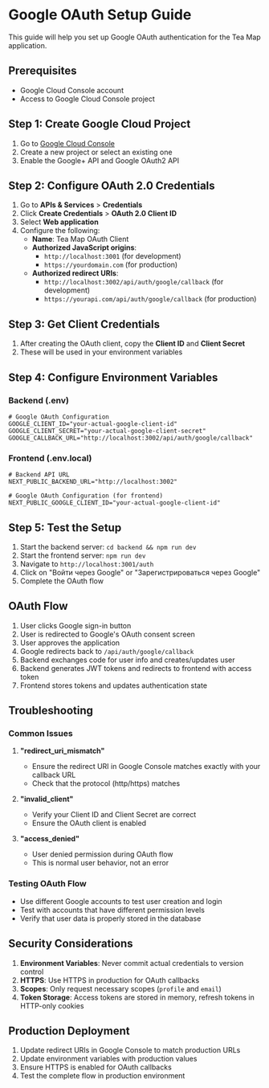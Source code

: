 # Google OAuth Setup Guide

This guide will help you set up Google OAuth authentication for the Tea Map application.

## Prerequisites

- Google Cloud Console account
- Access to Google Cloud Console project

## Step 1: Create Google Cloud Project

1. Go to [Google Cloud Console](https://console.cloud.google.com/)
2. Create a new project or select an existing one
3. Enable the Google+ API and Google OAuth2 API

## Step 2: Configure OAuth 2.0 Credentials

1. Go to **APIs & Services** > **Credentials**
2. Click **Create Credentials** > **OAuth 2.0 Client ID**
3. Select **Web application**
4. Configure the following:
   - **Name**: Tea Map OAuth Client
   - **Authorized JavaScript origins**: 
     - `http://localhost:3001` (for development)
     - `https://yourdomain.com` (for production)
   - **Authorized redirect URIs**:
     - `http://localhost:3002/api/auth/google/callback` (for development)
     - `https://yourapi.com/api/auth/google/callback` (for production)

## Step 3: Get Client Credentials

1. After creating the OAuth client, copy the **Client ID** and **Client Secret**
2. These will be used in your environment variables

## Step 4: Configure Environment Variables

### Backend (.env)
```env
# Google OAuth Configuration
GOOGLE_CLIENT_ID="your-actual-google-client-id"
GOOGLE_CLIENT_SECRET="your-actual-google-client-secret"
GOOGLE_CALLBACK_URL="http://localhost:3002/api/auth/google/callback"
```

### Frontend (.env.local)
```env
# Backend API URL
NEXT_PUBLIC_BACKEND_URL="http://localhost:3002"

# Google OAuth Configuration (for frontend)
NEXT_PUBLIC_GOOGLE_CLIENT_ID="your-actual-google-client-id"
```

## Step 5: Test the Setup

1. Start the backend server: `cd backend && npm run dev`
2. Start the frontend server: `npm run dev`
3. Navigate to `http://localhost:3001/auth`
4. Click on "Войти через Google" or "Зарегистрироваться через Google"
5. Complete the OAuth flow

## OAuth Flow

1. User clicks Google sign-in button
2. User is redirected to Google's OAuth consent screen
3. User approves the application
4. Google redirects back to `/api/auth/google/callback`
5. Backend exchanges code for user info and creates/updates user
6. Backend generates JWT tokens and redirects to frontend with access token
7. Frontend stores tokens and updates authentication state

## Troubleshooting

### Common Issues

1. **"redirect_uri_mismatch"**
   - Ensure the redirect URI in Google Console matches exactly with your callback URL
   - Check that the protocol (http/https) matches

2. **"invalid_client"**
   - Verify your Client ID and Client Secret are correct
   - Ensure the OAuth client is enabled

3. **"access_denied"**
   - User denied permission during OAuth flow
   - This is normal user behavior, not an error

### Testing OAuth Flow

- Use different Google accounts to test user creation and login
- Test with accounts that have different permission levels
- Verify that user data is properly stored in the database

## Security Considerations

1. **Environment Variables**: Never commit actual credentials to version control
2. **HTTPS**: Use HTTPS in production for OAuth callbacks
3. **Scopes**: Only request necessary scopes (`profile` and `email`)
4. **Token Storage**: Access tokens are stored in memory, refresh tokens in HTTP-only cookies

## Production Deployment

1. Update redirect URIs in Google Console to match production URLs
2. Update environment variables with production values
3. Ensure HTTPS is enabled for OAuth callbacks
4. Test the complete flow in production environment